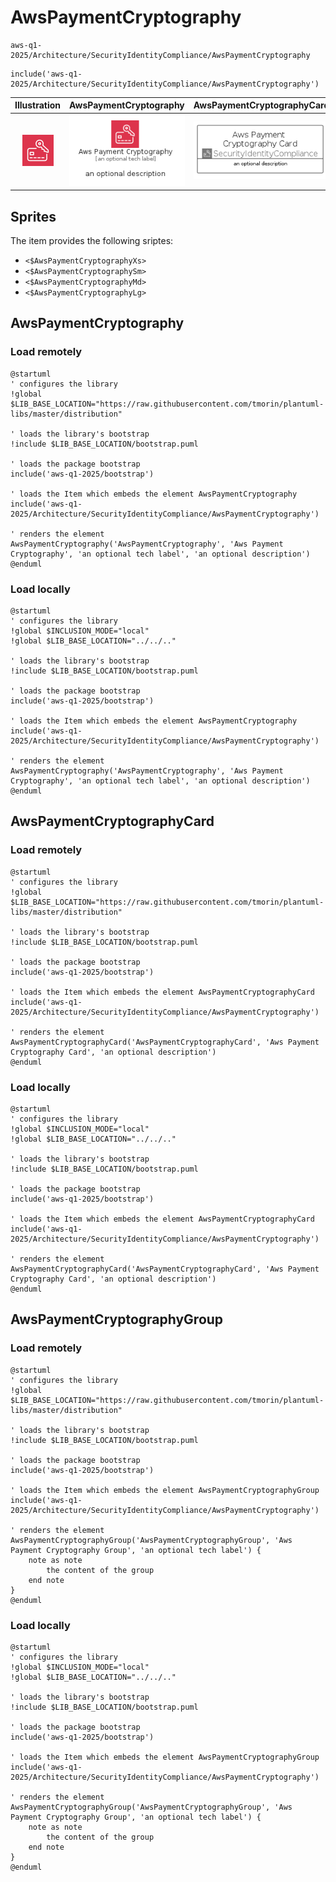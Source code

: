 # AwsPaymentCryptography


```text
aws-q1-2025/Architecture/SecurityIdentityCompliance/AwsPaymentCryptography
```

```text
include('aws-q1-2025/Architecture/SecurityIdentityCompliance/AwsPaymentCryptography')
```



| Illustration | AwsPaymentCryptography | AwsPaymentCryptographyCard | AwsPaymentCryptographyGroup |
| :---: | :---: | :---: | :---: |
| ![illustration for Illustration](../../../aws-q1-2025/Architecture/SecurityIdentityCompliance/AwsPaymentCryptography.png) | ![illustration for AwsPaymentCryptography](../../../aws-q1-2025/Architecture/SecurityIdentityCompliance/AwsPaymentCryptography.Local.png) | ![illustration for AwsPaymentCryptographyCard](../../../aws-q1-2025/Architecture/SecurityIdentityCompliance/AwsPaymentCryptographyCard.Local.png) | ![illustration for AwsPaymentCryptographyGroup](../../../aws-q1-2025/Architecture/SecurityIdentityCompliance/AwsPaymentCryptographyGroup.Local.png) |



## Sprites
The item provides the following sriptes:

- `<$AwsPaymentCryptographyXs>`
- `<$AwsPaymentCryptographySm>`
- `<$AwsPaymentCryptographyMd>`
- `<$AwsPaymentCryptographyLg>`





## AwsPaymentCryptography

### Load remotely
```plantuml
@startuml
' configures the library
!global $LIB_BASE_LOCATION="https://raw.githubusercontent.com/tmorin/plantuml-libs/master/distribution"

' loads the library's bootstrap
!include $LIB_BASE_LOCATION/bootstrap.puml

' loads the package bootstrap
include('aws-q1-2025/bootstrap')

' loads the Item which embeds the element AwsPaymentCryptography
include('aws-q1-2025/Architecture/SecurityIdentityCompliance/AwsPaymentCryptography')

' renders the element
AwsPaymentCryptography('AwsPaymentCryptography', 'Aws Payment Cryptography', 'an optional tech label', 'an optional description')
@enduml
```

### Load locally
```plantuml
@startuml
' configures the library
!global $INCLUSION_MODE="local"
!global $LIB_BASE_LOCATION="../../.."

' loads the library's bootstrap
!include $LIB_BASE_LOCATION/bootstrap.puml

' loads the package bootstrap
include('aws-q1-2025/bootstrap')

' loads the Item which embeds the element AwsPaymentCryptography
include('aws-q1-2025/Architecture/SecurityIdentityCompliance/AwsPaymentCryptography')

' renders the element
AwsPaymentCryptography('AwsPaymentCryptography', 'Aws Payment Cryptography', 'an optional tech label', 'an optional description')
@enduml
```

## AwsPaymentCryptographyCard

### Load remotely
```plantuml
@startuml
' configures the library
!global $LIB_BASE_LOCATION="https://raw.githubusercontent.com/tmorin/plantuml-libs/master/distribution"

' loads the library's bootstrap
!include $LIB_BASE_LOCATION/bootstrap.puml

' loads the package bootstrap
include('aws-q1-2025/bootstrap')

' loads the Item which embeds the element AwsPaymentCryptographyCard
include('aws-q1-2025/Architecture/SecurityIdentityCompliance/AwsPaymentCryptography')

' renders the element
AwsPaymentCryptographyCard('AwsPaymentCryptographyCard', 'Aws Payment Cryptography Card', 'an optional description')
@enduml
```

### Load locally
```plantuml
@startuml
' configures the library
!global $INCLUSION_MODE="local"
!global $LIB_BASE_LOCATION="../../.."

' loads the library's bootstrap
!include $LIB_BASE_LOCATION/bootstrap.puml

' loads the package bootstrap
include('aws-q1-2025/bootstrap')

' loads the Item which embeds the element AwsPaymentCryptographyCard
include('aws-q1-2025/Architecture/SecurityIdentityCompliance/AwsPaymentCryptography')

' renders the element
AwsPaymentCryptographyCard('AwsPaymentCryptographyCard', 'Aws Payment Cryptography Card', 'an optional description')
@enduml
```

## AwsPaymentCryptographyGroup

### Load remotely
```plantuml
@startuml
' configures the library
!global $LIB_BASE_LOCATION="https://raw.githubusercontent.com/tmorin/plantuml-libs/master/distribution"

' loads the library's bootstrap
!include $LIB_BASE_LOCATION/bootstrap.puml

' loads the package bootstrap
include('aws-q1-2025/bootstrap')

' loads the Item which embeds the element AwsPaymentCryptographyGroup
include('aws-q1-2025/Architecture/SecurityIdentityCompliance/AwsPaymentCryptography')

' renders the element
AwsPaymentCryptographyGroup('AwsPaymentCryptographyGroup', 'Aws Payment Cryptography Group', 'an optional tech label') {
    note as note
        the content of the group
    end note
}
@enduml
```

### Load locally
```plantuml
@startuml
' configures the library
!global $INCLUSION_MODE="local"
!global $LIB_BASE_LOCATION="../../.."

' loads the library's bootstrap
!include $LIB_BASE_LOCATION/bootstrap.puml

' loads the package bootstrap
include('aws-q1-2025/bootstrap')

' loads the Item which embeds the element AwsPaymentCryptographyGroup
include('aws-q1-2025/Architecture/SecurityIdentityCompliance/AwsPaymentCryptography')

' renders the element
AwsPaymentCryptographyGroup('AwsPaymentCryptographyGroup', 'Aws Payment Cryptography Group', 'an optional tech label') {
    note as note
        the content of the group
    end note
}
@enduml
```

